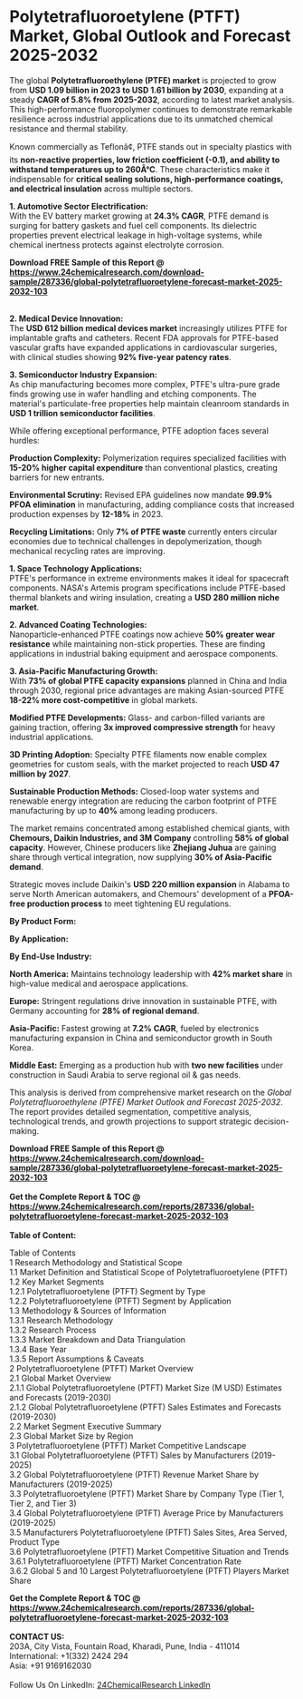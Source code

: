 <h1>Polytetrafluoroetylene (PTFT) Market, Global Outlook and Forecast 2025-2032</h1><p>The global <strong>Polytetrafluoroethylene (PTFE) market</strong> is projected to grow from <strong>USD 1.09 billion in 2023 to USD 1.61 billion by 2030</strong>, expanding at a steady <strong>CAGR of 5.8% from 2025-2032</strong>, according to latest market analysis. This high-performance fluoropolymer continues to demonstrate remarkable resilience across industrial applications due to its unmatched chemical resistance and thermal stability.</p><p>Known commercially as Teflonâ¢, PTFE stands out in specialty plastics with its <strong>non-reactive properties, low friction coefficient (-0.1), and ability to withstand temperatures up to 260Â°C</strong>. These characteristics make it indispensable for <strong>critical sealing solutions, high-performance coatings, and electrical insulation</strong> across multiple sectors.</p><p><strong>1. Automotive Sector Electrification:</strong><br>
With the EV battery market growing at <strong>24.3% CAGR</strong>, PTFE demand is surging for battery gaskets and fuel cell components. Its dielectric properties prevent electrical leakage in high-voltage systems, while chemical inertness protects against electrolyte corrosion.</p><div><b>Download FREE Sample of this Report @ 
            <a href="https://www.24chemicalresearch.com/download-sample/287336/global-polytetrafluoroetylene-forecast-market-2025-2032-103">
            https://www.24chemicalresearch.com/download-sample/287336/global-polytetrafluoroetylene-forecast-market-2025-2032-103</a></b></div><br><p><strong>2. Medical Device Innovation:</strong><br>
The <strong>USD 612 billion medical devices market</strong> increasingly utilizes PTFE for implantable grafts and catheters. Recent FDA approvals for PTFE-based vascular grafts have expanded applications in cardiovascular surgeries, with clinical studies showing <strong>92% five-year patency rates</strong>.</p><p><strong>3. Semiconductor Industry Expansion:</strong><br>
As chip manufacturing becomes more complex, PTFE's ultra-pure grade finds growing use in wafer handling and etching components. The material's particulate-free properties help maintain cleanroom standards in <strong>USD 1 trillion semiconductor facilities</strong>.</p><p>While offering exceptional performance, PTFE adoption faces several hurdles:</p><p><strong>Production Complexity:</strong> Polymerization requires specialized facilities with <strong>15-20% higher capital expenditure</strong> than conventional plastics, creating barriers for new entrants.</p><p><strong>Environmental Scrutiny:</strong> Revised EPA guidelines now mandate <strong>99.9% PFOA elimination</strong> in manufacturing, adding compliance costs that increased production expenses by <strong>12-18%</strong> in 2023.</p><p><strong>Recycling Limitations:</strong> Only <strong>7% of PTFE waste</strong> currently enters circular economies due to technical challenges in depolymerization, though mechanical recycling rates are improving.</p><p><strong>1. Space Technology Applications:</strong><br>
PTFE's performance in extreme environments makes it ideal for spacecraft components. NASA's Artemis program specifications include PTFE-based thermal blankets and wiring insulation, creating a <strong>USD 280 million niche market</strong>.</p><p><strong>2. Advanced Coating Technologies:</strong><br>
Nanoparticle-enhanced PTFE coatings now achieve <strong>50% greater wear resistance</strong> while maintaining non-stick properties. These are finding applications in industrial baking equipment and aerospace components.</p><p><strong>3. Asia-Pacific Manufacturing Growth:</strong><br>
With <strong>73% of global PTFE capacity expansions</strong> planned in China and India through 2030, regional price advantages are making Asian-sourced PTFE <strong>18-22% more cost-competitive</strong> in global markets.</p><p><strong>Modified PTFE Developments:</strong> Glass- and carbon-filled variants are gaining traction, offering <strong>3x improved compressive strength</strong> for heavy industrial applications.</p><p><strong>3D Printing Adoption:</strong> Specialty PTFE filaments now enable complex geometries for custom seals, with the market projected to reach <strong>USD 47 million by 2027</strong>.</p><p><strong>Sustainable Production Methods:</strong> Closed-loop water systems and renewable energy integration are reducing the carbon footprint of PTFE manufacturing by up to <strong>40%</strong> among leading producers.</p><p>The market remains concentrated among established chemical giants, with <strong>Chemours, Daikin Industries, and 3M Company</strong> controlling <strong>58% of global capacity</strong>. However, Chinese producers like <strong>Zhejiang Juhua</strong> are gaining share through vertical integration, now supplying <strong>30% of Asia-Pacific demand</strong>.</p><p>Strategic moves include Daikin's <strong>USD 220 million expansion</strong> in Alabama to serve North American automakers, and Chemours' development of a <strong>PFOA-free production process</strong> to meet tightening EU regulations.</p><p><strong>By Product Form:</strong></p><p><strong>By Application:</strong></p><p><strong>By End-Use Industry:</strong></p><p><strong>North America:</strong> Maintains technology leadership with <strong>42% market share</strong> in high-value medical and aerospace applications.</p><p><strong>Europe:</strong> Stringent regulations drive innovation in sustainable PTFE, with Germany accounting for <strong>28% of regional demand</strong>.</p><p><strong>Asia-Pacific:</strong> Fastest growing at <strong>7.2% CAGR</strong>, fueled by electronics manufacturing expansion in China and semiconductor growth in South Korea.</p><p><strong>Middle East:</strong> Emerging as a production hub with <strong>two new facilities</strong> under construction in Saudi Arabia to serve regional oil &amp; gas needs.</p><p>This analysis is derived from comprehensive market research on the <em>Global Polytetrafluoroethylene (PTFE) Market Outlook and Forecast 2025-2032</em>. The report provides detailed segmentation, competitive analysis, technological trends, and growth projections to support strategic decision-making.</p><div><b>Download FREE Sample of this Report @ 
            <a href="https://www.24chemicalresearch.com/download-sample/287336/global-polytetrafluoroetylene-forecast-market-2025-2032-103">
            https://www.24chemicalresearch.com/download-sample/287336/global-polytetrafluoroetylene-forecast-market-2025-2032-103</a></b></div><br><div><b>Get the Complete Report & TOC @ 
            <a href="https://www.24chemicalresearch.com/reports/287336/global-polytetrafluoroetylene-forecast-market-2025-2032-103">
            https://www.24chemicalresearch.com/reports/287336/global-polytetrafluoroetylene-forecast-market-2025-2032-103</a></b></div><br>
            <b>Table of Content:</b><p>Table of Contents<br />
1 Research Methodology and Statistical Scope<br />
1.1 Market Definition and Statistical Scope of Polytetrafluoroetylene (PTFT)<br />
1.2 Key Market Segments<br />
1.2.1 Polytetrafluoroetylene (PTFT) Segment by Type<br />
1.2.2 Polytetrafluoroetylene (PTFT) Segment by Application<br />
1.3 Methodology & Sources of Information<br />
1.3.1 Research Methodology<br />
1.3.2 Research Process<br />
1.3.3 Market Breakdown and Data Triangulation<br />
1.3.4 Base Year<br />
1.3.5 Report Assumptions & Caveats<br />
2 Polytetrafluoroetylene (PTFT) Market Overview<br />
2.1 Global Market Overview<br />
2.1.1 Global Polytetrafluoroetylene (PTFT) Market Size (M USD) Estimates and Forecasts (2019-2030)<br />
2.1.2 Global Polytetrafluoroetylene (PTFT) Sales Estimates and Forecasts (2019-2030)<br />
2.2 Market Segment Executive Summary<br />
2.3 Global Market Size by Region<br />
3 Polytetrafluoroetylene (PTFT) Market Competitive Landscape<br />
3.1 Global Polytetrafluoroetylene (PTFT) Sales by Manufacturers (2019-2025)<br />
3.2 Global Polytetrafluoroetylene (PTFT) Revenue Market Share by Manufacturers (2019-2025)<br />
3.3 Polytetrafluoroetylene (PTFT) Market Share by Company Type (Tier 1, Tier 2, and Tier 3)<br />
3.4 Global Polytetrafluoroetylene (PTFT) Average Price by Manufacturers (2019-2025)<br />
3.5 Manufacturers Polytetrafluoroetylene (PTFT) Sales Sites, Area Served, Product Type<br />
3.6 Polytetrafluoroetylene (PTFT) Market Competitive Situation and Trends<br />
3.6.1 Polytetrafluoroetylene (PTFT) Market Concentration Rate<br />
3.6.2 Global 5 and 10 Largest Polytetrafluoroetylene (PTFT) Players Market Share </p><div><b>Get the Complete Report & TOC @ 
            <a href="https://www.24chemicalresearch.com/reports/287336/global-polytetrafluoroetylene-forecast-market-2025-2032-103">
            https://www.24chemicalresearch.com/reports/287336/global-polytetrafluoroetylene-forecast-market-2025-2032-103</a></b></div><br><b>CONTACT US:</b><br>
            203A, City Vista, Fountain Road, Kharadi, Pune, India - 411014<br>
            International: +1(332) 2424 294<br>
            Asia: +91 9169162030 <br><br>
            Follow Us On LinkedIn: <a href="https://www.linkedin.com/company/24chemicalresearch/">24ChemicalResearch LinkedIn</a>